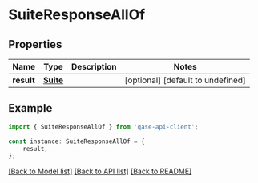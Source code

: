 # SuiteResponseAllOf


## Properties

Name | Type | Description | Notes
------------ | ------------- | ------------- | -------------
**result** | [**Suite**](Suite.md) |  | [optional] [default to undefined]

## Example

```typescript
import { SuiteResponseAllOf } from 'qase-api-client';

const instance: SuiteResponseAllOf = {
    result,
};
```

[[Back to Model list]](../README.md#documentation-for-models) [[Back to API list]](../README.md#documentation-for-api-endpoints) [[Back to README]](../README.md)
